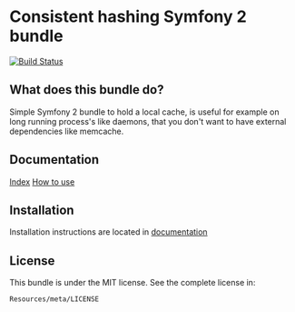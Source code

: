 Consistent hashing Symfony 2 bundle
=============================

[![Build Status](https://api.travis-ci.org/entering/LCacheBundle.png?branch=master)](https://travis-ci.org/entering/LCacheBundle)

What does this bundle do?
------------

Simple Symfony 2 bundle to hold a local cache, is useful for example on long running process's like daemons, that you don't want to have external dependencies like memcache.

Documentation
------------

[Index](https://github.com/entering/LCacheBundle/blob/master/Resources/doc/index.md)
[How to use](https://github.com/entering/LCacheBundle/blob/master/Resources/doc/howtouse.md)

Installation
------------

Installation instructions are located in [documentation](https://github.com/entering/LCacheBundle/blob/master/Resources/doc/installation.md)

License
------------

This bundle is under the MIT license. See the complete license in:

```
Resources/meta/LICENSE
```
